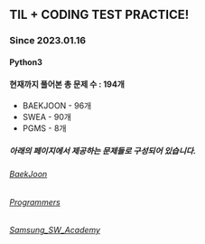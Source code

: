 ## TIL + CODING TEST PRACTICE!
### Since 2023.01.16
#### Python3
#### 현재까지 풀어본 총 문제 수 : 194개
- BAEKJOON - 96개
- SWEA - 90개
- PGMS - 8개

##### 아래의 페이지에서 제공하는 문제들로 구성되어 있습니다.
###### [BaekJoon](https://www.acmicpc.net/)  
###### [Programmers](https://programmers.co.kr/)  
###### [Samsung_SW_Academy](https://swexpertacademy.com/main/main.do)  
